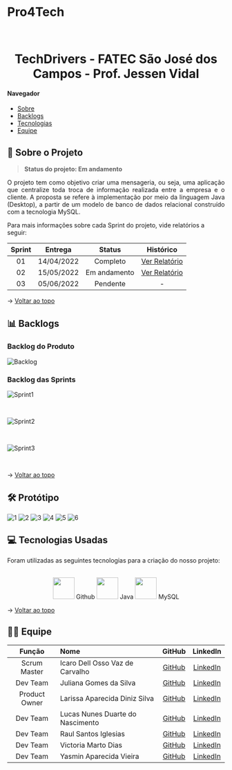 # Pro4Tech

<br id="topo">

<h1 align="center">TechDrivers - FATEC São José dos Campos - Prof. Jessen Vidal</h1>

#### Navegador
* <a href="#sobre">Sobre</a><br>
* <a href="#backlogs">Backlogs</a><br>
* <a href="#tecnologias">Tecnologias</a><br>
* <a href="#equipe">Equipe</a><br>

<span id="sobre">

## 🚀 Sobre o Projeto
  > **Status do projeto: Em andamento**
  
  <p align="justify">O projeto tem como objetivo criar uma mensageria, ou seja, uma aplicação que centralize toda troca de informação realizada entre a empresa e o cliente. A proposta se refere à implementação por meio da linguagem Java (Desktop), a partir de um modelo de banco de dados relacional construído com a tecnologia MySQL.</p>
  
  <p>Para mais informações sobre cada Sprint do projeto, vide relatórios a seguir:</p>
  
| Sprint | Entrega	| Status | Histórico |
| :-----: | :-----: | :-----: | :-----: |
| 01 | 14/04/2022 | Completo | [Ver Relatório](https://github.com/TechDriversFatec/Pro4Tech/tree/main/Planejamento/Sprint1) |
| 02 | 15/05/2022 | Em andamento | [Ver Relatório](https://github.com/TechDriversFatec/Pro4Tech/tree/main/Planejamento/Sprint2) |
| 03 | 05/06/2022 | Pendente | - |
  
  → [Voltar ao topo](#topo)
  
<span id="backlogs">

## 📊 Backlogs

  ### Backlog do Produto
  
![Backlog](https://user-images.githubusercontent.com/87658431/163283113-c974d7a5-94e1-41f7-8611-0dbc00c30e7d.png)


  
  ### Backlog das Sprints
  
![Sprint1](https://user-images.githubusercontent.com/86115352/162644485-e3f1fc81-7183-45cb-b85d-5277d77ad011.png)

  <br>
  
![Sprint2](https://user-images.githubusercontent.com/86115352/162644475-b16c055b-2c21-486e-b082-6b674ea92020.png)

  <br>
  
![Sprint3](https://user-images.githubusercontent.com/86115352/162644497-b94cd811-3172-4225-8868-5269cf436c85.png)

  <br>
  
 → [Voltar ao topo](#topo)
  
<span id="prototipo">
  
## :hammer_and_wrench: Protótipo
  
![1](https://user-images.githubusercontent.com/87658431/163489516-0b343d22-1104-4cba-950e-f682401dce0f.png)
![2](https://user-images.githubusercontent.com/87658431/163489535-7d425944-2583-4e90-b3a3-ae42db2cbd84.png)
![3](https://user-images.githubusercontent.com/87658431/163489537-20f0ea36-8cc4-4631-a69f-bf421de92d74.png)
![4](https://user-images.githubusercontent.com/87658431/163489543-0315b90f-3943-4b24-b79f-e11836bff590.png)
![5](https://user-images.githubusercontent.com/87658431/163489549-81aed574-2640-4d07-b6a4-b9ac5e281e37.png)
![6](https://user-images.githubusercontent.com/87658431/163489553-58f49698-614c-473d-b6c8-d111349791ec.png)



  
<span id="tecnologias">
  
## 💻 Tecnologias Usadas
  
  <p>Foram utilizadas as seguintes tecnologias para a criação do nosso projeto: </p><br>

  <div align="center">
  <img width="50 rem" src="https://cdn.jsdelivr.net/gh/devicons/devicon/icons/github/github-original.svg"/> Github 
  <img width="50 rem" src="https://cdn.jsdelivr.net/gh/devicons/devicon/icons/java/java-original-wordmark.svg"/> Java
  <img width="50 rem" src="https://cdn.jsdelivr.net/gh/devicons/devicon/icons/mysql/mysql-original.svg"/> MySQL
  </div>
  
  → [Voltar ao topo](#topo)
  
<span id="equipe">
  
## 👩‍💻 Equipe
  
|    Função    | Nome                            |                     GitHub                      |                          LinkedIn                               |
| :----------: | :------------------------------ | :----------------------------------------------:| :--------------------------------------------------------------:|
| Scrum Master | Icaro Dell Osso Vaz de Carvalho |    [GitHub](https://github.com/Mikkenz)         | [LinkedIn](https://www.linkedin.com/in/icaro-dell-osso/)        |
|   Dev Team   | Juliana Gomes da Silva          |    [GitHub](https://github.com/JulianaGO)       | [LinkedIn](https://www.linkedin.com/in/juliana-gomes-silva/)    |
| Product Owner | Larissa Aparecida Diniz Silva  |    [GitHub](https://github.com/laaridiniz)      | [LinkedIn](https://www.linkedin.com/in/larissa-diniz-dev/)      |
|   Dev Team   | Lucas Nunes Duarte do Nascimento|    [GitHub](https://github.com/Lkduarte)        | [LinkedIn](https://www.linkedin.com/in/lucas-nunes-nascimento/) |
|   Dev Team   | Raul Santos Iglesias            |    [GitHub](https://github.com/RaulIglesias)    | [LinkedIn](https://br.linkedin.com/in/raul-iglesias-8010201a1?trk=people-guest_people_search-card) |
|   Dev Team   | Victoria Marto Dias             |    [GitHub](https://github.com/DiasVitoria)     | [LinkedIn](https://www.linkedin.com/in/diasvictoria/)           |
|   Dev Team   | Yasmin Aparecida Vieira         |    [GitHub](https://github.com/YasminVieira)    | [LinkedIn](https://www.linkedin.com/in/yasmin-vieira-b68641213/)|
